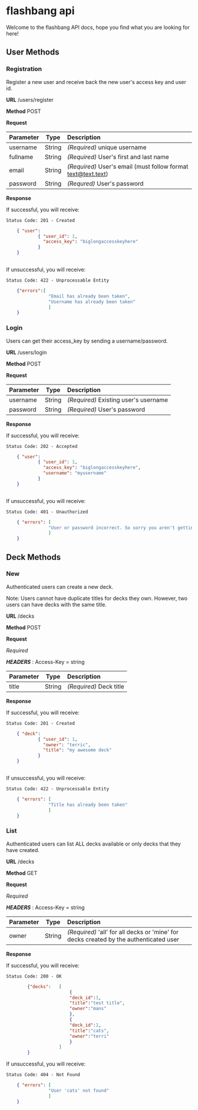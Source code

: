 # flashbang api

Welcome to the flashbang API docs, hope you find what you are looking for here!

## User Methods

### Registration

Register a new user and receive back the new user's access key and user id.

**URL** /users/register

**Method** POST

**Request**
	

| Parameter        | Type           | Description  |
| ------------- |:-------------:|:----- |
| username  | String | *(Required)*  unique username |
| fullname      | String      |  *(Required)*   User's first and last name |
| email | String      | *(Required)*   User's email (must follow format text@text.text) |
| password | String | *(Requred)* User's password


**Response**

If successful, you will receive:

	Status Code: 201 - Created
	
```json
	{ "user": 
			{ "user_id": 1,
			  "access_key": "biglongaccesskeyhere"
			}
	}
			
```

If unsuccessful, you will receive:

	Status Code: 422 - Unprocessable Entity
	
```json
	{"errors":[
				"Email has already been taken",
				"Username has already been taken"
				]
	}
```

### Login ###

Users can get their access_key by sending a username/password.

**URL** /users/login

**Method** POST

**Request**

| Parameter        | Type           | Description  |
| ------------- |:-------------:|:----- |
| username| String | *(Required)* Existing user's username | 
| password | String | *(Required)* User's password | 

**Response**

If successful, you will receive:

	Status Code: 202 - Accepted
	
```json
	{ "user": 
			{ "user_id": 1,
			  "access_key": "biglongaccesskeyhere",
			  "username": "myusername"
			}
	}
			
```

If unsuccessful, you will receive:

	Status Code: 401 - Unauthorized
	
```json
	{ "errors": [ 
				"User or password incorrect. So sorry you aren't getting in!"
				] 
	}
```

## Deck Methods

### New

Authenticated users can create a new deck. 

Note: Users cannot have duplicate titles for decks they own.  However, two users can have decks with the same title.

**URL** /decks

**Method** POST

**Request**

*Required* 

***HEADERS*** : Access-Key = string

| Parameter        | Type           | Description  |
| ------------- |:-------------:|:----- |
| title| String | *(Required)* Deck title | 


**Response**

If successful, you will receive:

	Status Code: 201 - Created
	
```json
	{ "deck": 
			{ "user_id": 1,
			  "owner": "terric",
			  "title": "my awesome deck"
			}
	}
			
```

If unsuccessful, you will receive:

	Status Code: 422 - Unprocessable Entity
	
```json
	{ "errors": [ 
				"Title has already been taken"
				] 
	}
```

### List

Authenticated users can list ALL decks available or only decks that they have created.

**URL** /decks

**Method** GET

**Request**

*Required* 

***HEADERS*** : Access-Key = string

| Parameter        | Type           | Description  |
| ------------- |:-------------:|:----- |
| owner| String | *(Required)* 'all' for all decks or 'mine' for decks created by the authenticated user | 

**Response**

If successful, you will receive:

	Status Code: 200 - OK
	
```json
		{"decks":	[
						{ 	
						"deck_id":1,
						"title":"test title",
						"owner":"mans"	
						},
						{	
						"deck_id":2,
						"title":"cats",
						"owner":"terri"	
						}
					]
		}	
```

If unsuccessful, you will receive:

	Status Code: 404 - Not Found
	
```json
	{ "errors": [ 
				"User 'cats' not found"
				] 
	}
```

